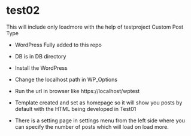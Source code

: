 # test02
This will include only loadmore with the help of testproject Custom Post Type

- WordPress Fully added to this repo

- DB is in DB directory

- Install the WordPress

- Change the localhost path in WP_Options

- Run the url in browser like https://localhost/wptest

- Template created and set as homepage so it will show you posts by default with the HTML being developed in Test01

- There is a setting page in settings menu from the left side where you can specify the number of posts which will load on load more. 

